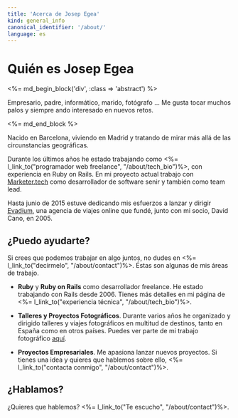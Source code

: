```yaml
---
title: 'Acerca de Josep Egea'
kind: general_info
canonical_identifier: '/about/'
language: es
---
```


# Quién es Josep Egea

<%= md_begin_block('div', :class => 'abstract') %>

Empresario, padre, informático, marido, fotógrafo ... Me gusta tocar muchos palos y siempre ando interesado en nuevos retos.

<%= md_end_block %>

Nacido en Barcelona, viviendo en Madrid y tratando de mirar más allá de las circunstancias geográficas.

Durante los últimos años he estado trabajando como <%= l_link_to("programador web freelance", "/about/tech_bio")%>, con experiencia en Ruby on Rails. En mi proyecto actual trabajo con [Marketer.tech](https://marketer.tech) como desarrollador de software senir y también como team lead.

Hasta junio de 2015 estuve dedicando mis esfuerzos a lanzar y dirigir [Evadium](http://www.evadium.com), una agencia de viajes online que fundé, junto con mi socio, David Cano, en 2005.

## ¿Puedo ayudarte?

Si crees que podemos trabajar en algo juntos, no dudes en <%= l_link_to("decírmelo", "/about/contact")%>. Éstas son algunas de mis áreas de trabajo.

*	**Ruby** y **Ruby on Rails** como desarrollador freelance. He estado trabajando con Rails desde 2006. Tienes más detalles en mi página de <%= l_link_to("experiencia técnica", "/about/tech_bio")%>.

*	**Talleres y Proyectos Fotográficos**. Durante varios años he organizado y dirigido talleres y viajes fotográficos en multitud de destinos, tanto en España como en otros países. Puedes ver parte de mi trabajo fotográfico [aquí](https://www.flickr.com/photos/evadium/).

*	**Proyectos Empresariales**. Me apasiona lanzar nuevos proyectos. Si tienes una idea y quieres que hablemos sobre ello, <%= l_link_to("contacta conmigo", "/about/contact")%>.

## ¿Hablamos?

¿Quieres que hablemos? <%= l_link_to("Te escucho", "/about/contact")%>.

